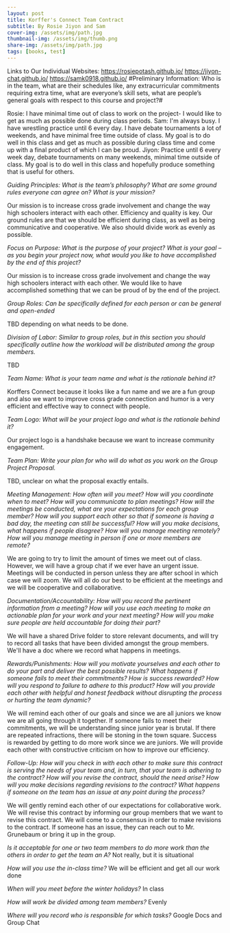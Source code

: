 ```yaml
---
layout: post
title: Korffer's Connect Team Contract
subtitle: By Rosie Jiyon and Sam
cover-img: /assets/img/path.jpg
thumbnail-img: /assets/img/thumb.png
share-img: /assets/img/path.jpg
tags: [books, test]
---
```

Links to Our Individual Websites:
https://rosiepotash.github.io/
https://jiyon-chat.github.io/
https://samk0918.github.io/
#Preliminary Information: Who is in the team, what are their schedules like, any extracurricular commitments requiring extra time, what are everyone’s skill sets, what are people’s general goals with respect to this course and project?#

Rosie: I have minimal time out of class to work on the project- I would like to get as much as possible done during class periods.
Sam: I'm always busy. I have wrestling practice until 6 every day. I have debate tournaments a lot of weekends, and have minimal free time outside of class. My goal is to do well in this class and get as much as possible during class time and come up with a final product of which I can be proud.
Jiyon: Practice until 6 every week day, debate tournaments on many weekends, minimal time outside of class. My goal is to do well in this class and hopefully produce something that is useful for others.

*Guiding Principles: What is the team’s philosophy? What are some ground rules everyone can agree on? What is your mission?*

Our mission is to increase cross grade involvement and change the way high schoolers interact with each other. Efficiency and quality is key. Our ground rules are that we should be efficient during class, as well as being communicative and cooperative. We also should divide work as evenly as possible.

*Focus on Purpose: What is the purpose of your project? What is your goal – as you begin your project now, what would you like to have accomplished by the end of this project?*

Our mission is to increase cross grade involvement and change the way high schoolers interact with each other. We would like to have accomplished something that we can be proud of by the end of the project.

*Group Roles: Can be specifically defined for each person or can be general and open-ended*

TBD depending on what needs to be done.

*Division of Labor: Similar to group roles, but in this section you should specifically outline how the workload will be distributed among the group members.*

TBD

*Team Name: What is your team name and what is the rationale behind it?*

Korffers Connect because it looks like a fun name and we are a fun group and also we want to improve cross grade connection and humor is a very efficient and effective way to connect with people.

*Team Logo: What will be your project logo and what is the rationale behind it?*

Our project logo is a handshake because we want to increase community engagement.

*Team Plan: Write your plan for who will do what as you work on the Group Project Proposal.*

TBD, unclear on what the proposal exactly entails.

*Meeting Management: How often will you meet? How will you coordinate when to meet? How will you communicate to plan meetings? How will the meetings be conducted, what are your expectations for each group member? How will you support each other so that if someone is having a bad day, the meeting can still be successful? How will you make decisions, what happens if people disagree? How will you manage meeting remotely? How will you manage meeting in person if one or more members are remote?*

We are going to try to limit the amount of times we meet out of class. However, we will have a group chat if we ever have an urgent issue. Meetings will be conducted in person unless they are after school in which case we will zoom. We will all do our best to be efficient at the meetings and we will be cooperative and collaborative.

*Documentation/Accountability: How will you record the pertinent information from a meeting? How will you use each meeting to make an actionable plan for your work and your next meeting? How will you make sure people are held accountable for doing their part?*

We will have a shared Drive folder to store relevant documents, and will try to record all tasks that have been divided amongst the group members. We'll have a doc where we record what happens in meetings.

*Rewards/Punishments: How will you motivate yourselves and each other to do your part and deliver the best possible results? What happens if someone fails to meet their commitments? How is success rewarded? How will you respond to failure to adhere to this product? How will you provide each other with helpful and honest feedback without disrupting the process or hurting the team dynamic?*

We will remind each other of our goals and since we are all juniors we know we are all going through it together. If someone fails to meet their commitments, we will be understanding since junior year is brutal. If there are repeated infractions, there will be stoning in the town square. Success is rewarded by getting to do more work since we are juniors. We will provide each other with constructive criticism on how to improve our efficiency.

*Follow-Up: How will you check in with each other to make sure this contract is serving the needs of your team and, in turn, that your team is adhering to the contract? How will you revise the contract, should the need arise? How will you make decisions regarding revisions to the contract? What happens if someone on the team has an issue at any point during the process?*

We will gently remind each other of our expectations for collaborative work. We will revise this contract by informing our group members that we want to revise this contract. We will come to a consensus in order to make revisions to the contract. If someone has an issue, they can reach out to Mr. Grunebaum or bring it up in the group.

*Is it acceptable for one or two team members to do more work than the others in order to get the team an A?* Not really, but it is situational

*How will you use the in-class time?* We will be efficient and get all our work done 

*When will you meet before the winter holidays?* In class

*How will work be divided among team members?* Evenly

*Where will you record who is responsible for which tasks?* Google Docs and Group Chat

